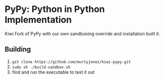 # PyPy: Python in Python Implementation

Kiwi Fork of PyPy with our own sandboxing override and installation built it.

## Building
1. ```git clone https://github.com/murtyjones/kiwi-pypy.git```
2. ```sudo sh ./build-sandbox.sh```
3. find and run the executable to test it out

